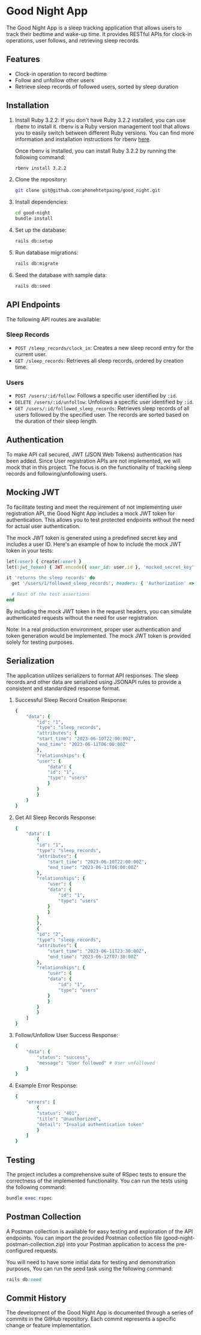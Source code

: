 # Good Night App

The Good Night App is a sleep tracking application that allows users to track their bedtime and wake-up time. It provides RESTful APIs for clock-in operations, user follows, and retrieving sleep records.

## Features

- Clock-in operation to record bedtime
- Follow and unfollow other users
- Retrieve sleep records of followed users, sorted by sleep duration

## Installation

1. Install Ruby 3.2.2: If you don't have Ruby 3.2.2 installed, you can use rbenv to install it. rbenv is a Ruby version management tool that allows you to easily switch between different Ruby versions. You can find more information and installation instructions for rbenv [here](https://github.com/rbenv/rbenv).

   Once rbenv is installed, you can install Ruby 3.2.2 by running the following command:
   ```bash
   rbenv install 3.2.2
   ```

2. Clone the repository:

   ```bash
   git clone git@github.com:phonehtetpaing/good_night.git
   ```

3. Install dependencies:

   ```bash
   cd good-night
   bundle install
   ```

4. Set up the database:

    ```bash
    rails db:setup
    ```

5. Run database migrations:

    ```bash
    rails db:migrate
    ```

6. Seed the database with sample data:

    ```bash
    rails db:seed
    ```

## API Endpoints

The following API routes are available:

### Sleep Records

- `POST /sleep_records/clock_in`: Creates a new sleep record entry for the current user.
- `GET /sleep_records`: Retrieves all sleep records, ordered by creation time.

### Users

- `POST /users/:id/follow`: Follows a specific user identified by `:id`.
- `DELETE /users/:id/unfollow`: Unfollows a specific user identified by `:id`.
- `GET /users/:id/followed_sleep_records`: Retrieves sleep records of all users followed by the specified user. The records are sorted based on the duration of their sleep length.

## Authentication

To make API call secured, JWT (JSON Web Tokens) authentication has been added. Since User registration APIs are not implemented, we will mock that in this project. The focus is on the functionality of tracking sleep records and following/unfollowing users.

## Mocking JWT

To facilitate testing and meet the requirement of not implementing user registration API, the Good Night App includes a mock JWT token for authentication. This allows you to test protected endpoints without the need for actual user authentication.

The mock JWT token is generated using a predefined secret key and includes a user ID. Here's an example of how to include the mock JWT token in your tests:

```ruby
let(:user) { create(:user) }
let(:jwt_token) { JWT.encode({ user_id: user.id }, 'mocked_secret_key', 'HS256') }

it 'returns the sleep records' do
  get '/users/1/followed_sleep_records', headers: { 'Authorization' => "Bearer #{jwt_token}" }

  # Rest of the test assertions
end
```

By including the mock JWT token in the request headers, you can simulate authenticated requests without the need for user registration.

Note: In a real production environment, proper user authentication and token generation would be implemented. The mock JWT token is provided solely for testing purposes.

## Serialization

The application utilizes serializers to format API responses. The sleep records and other data are serialized using JSONAPI rules to provide a consistent and standardized response format.

1. Successful Sleep Record Creation Response:

    ```ruby
    {
        "data": {
            "id": "1",
            "type": "sleep_records",
            "attributes": {
            "start_time": "2023-06-10T22:00:00Z",
            "end_time": "2023-06-11T06:00:00Z"
            },
            "relationships": {
            "user": {
                "data": {
                "id": "1",
                "type": "users"
                }
            }
            }
        }
    }
    ```

2. Get All Sleep Records Response:

    ```ruby
    {
        "data": [
            {
            "id": "1",
            "type": "sleep_records",
            "attributes": {
                "start_time": "2023-06-10T22:00:00Z",
                "end_time": "2023-06-11T06:00:00Z"
            },
            "relationships": {
                "user": {
                "data": {
                    "id": "1",
                    "type": "users"
                }
                }
            }
            },
            {
            "id": "2",
            "type": "sleep_records",
            "attributes": {
                "start_time": "2023-06-11T23:30:00Z",
                "end_time": "2023-06-12T07:30:00Z"
            },
            "relationships": {
                "user": {
                "data": {
                    "id": "1",
                    "type": "users"
                }
                }
            }
            }
        ]
    }
    ```

3. Follow/Unfollow User Success Response:

    ```ruby
    {
        "data": {
            "status": "success",
            "message": "User followed" # User unfollowed
        }
    }
    ```

4. Example Error Response:

    ```ruby
    {
        "errors": [
            {
            "status": "401",
            "title": "Unauthorized",
            "detail": "Invalid authentication token"
            }
        ]
    }
    ```


## Testing

The project includes a comprehensive suite of RSpec tests to ensure the correctness of the implemented functionality. You can run the tests using the following command:

```ruby
bundle exec rspec
```

## Postman Collection

A Postman collection is available for easy testing and exploration of the API endpoints. You can import the provided Postman collection file (good-night-postman-collection.zip) into your Postman application to access the pre-configured requests.

You will need to have some initial data for testing and demonstration purposes, You can run the seed task using the following command:

```ruby
rails db:seed
```

## Commit History

The development of the Good Night App is documented through a series of commits in the GitHub repository. Each commit represents a specific change or feature implementation.

